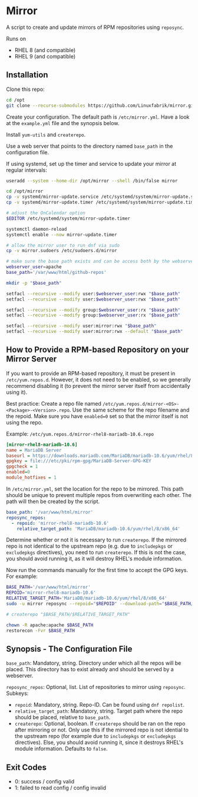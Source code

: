 # Mirror

A script to create and update mirrors of RPM repositories using `reposync`.

Runs on

* RHEL 8 (and compatible)
* RHEL 9 (and compatible)


## Installation

Clone this repo:

```bash
cd /opt
git clone --recurse-submodules https://github.com/Linuxfabrik/mirror.git
```

Create your configuration. The default path is `/etc/mirror.yml`. Have a look at the `example.yml` file and the synopsis below.

Install `yum-utils` and `createrepo`.

Use a web server that points to the directory named `base_path` in the configuration file.

If using systemd, set up the timer and service to update your mirror at regular intervals:

```bash
useradd --system --home-dir /opt/mirror --shell /bin/false mirror

cd /opt/mirror
cp -v systemd/mirror-update.service /etc/systemd/system/mirror-update.service
cp -v systemd/mirror-update.timer /etc/systemd/system/mirror-update.timer

# adjust the OnCalendar option
$EDITOR /etc/systemd/system/mirror-update.timer

systemctl daemon-reload
systemctl enable --now mirror-update.timer

# allow the mirror user to run dnf via sudo
cp -v mirror.sudoers /etc/sudoers.d/mirror

# make sure the base path exists and can be access both by the webserver user and the mirror user
webserver_user=apache
base_path='/var/www/html/github-repos'

mkdir -p "$base_path"

setfacl --recursive --modify user:$webserver_user:rwx "$base_path"
setfacl --recursive --modify user:$webserver_user:rwx "$base_path"

setfacl --recursive --modify group:$webserver_user:rx "$base_path"
setfacl --recursive --modify group:$webserver_user:rx "$base_path"

setfacl --recursive --modify user:mirror:rwx "$base_path"
setfacl --recursive --modify user:mirror:rwx --default "$base_path"
```


## How to Provide a RPM-based Repository on your Mirror Server

If you want to provide an RPM-based repository, it must be present in `/etc/yum.repos.d`. However, it does not need to be enabled, so we generally recommend disabling it (to prevent the mirror server itself from accidentally using it).

Best practice: Create a repo file named `/etc/yum.repos.d/mirror-<OS>-<Package>-<Version>.repo`. Use the same scheme for the repo filename and the repoid. Make sure you have `enabled=0` set so that the mirror itself is not using the repo.

Example: `/etc/yum.repos.d/mirror-rhel8-mariadb-10.6.repo`

```ini
[mirror-rhel8-mariadb-10.6]
name = MariaDB Server
baseurl = https://downloads.mariadb.com/MariaDB/mariadb-10.6/yum/rhel/8/$basearch
gpgkey = file:///etc/pki/rpm-gpg/MariaDB-Server-GPG-KEY
gpgcheck = 1
enabled=0
module_hotfixes = 1
```

In `/etc/mirror.yml`, set the location for the repo to be mirrored. This path should be unique to prevent multiple repos from overwriting each other. The path will then be created by the script.

```yaml
base_path: '/var/www/html/mirror'
reposync_repos:
  - repoid: 'mirror-rhel8-mariadb-10.6'
    relative_target_path: 'MariaDB/mariadb-10.6/yum/rhel/8/x86_64'
```

Determine whether or not it is necessary to run `createrepo`. If the mirrored repo is not identical to the upstream repo (e.g. due to `includepkgs` or `excludepkgs` directives), you need to run `createrepo`. If this is not the case, you should avoid running it, as it will destroy RHEL's module information.

Now run the commands manually for the first time to accept the GPG keys. For example:

```bash
BASE_PATH='/var/www/html/mirror'
REPOID='mirror-rhel8-mariadb-10.6'
RELATIVE_TARGET_PATH='MariaDB/mariadb-10.6/yum/rhel/8/x86_64'
sudo -u mirror reposync --repoid="$REPOID" --download-path="$BASE_PATH/$RELATIVE_TARGET_PATH" --norepopath --downloadcomps --download-metadata

# createrepo "$BASE_PATH/$RELATIVE_TARGET_PATH"

chown -R apache:apache $BASE_PATH
restorecon -Fvr $BASE_PATH
```

## Synopsis - The Configuration File

`base_path`: Mandatory, string. Directory under which all the repos will be placed. This directory has to exist already and should be served by a webserver.

`reposync_repos`: Optional, list. List of repositories to mirror using `reposync`.<br>Subkeys:

* `repoid`: Mandatory, string. Repo-ID. Can be found using `dnf repolist`.
* `relative_target_path`: Mandatory, string. Target path where the repo should be placed, relative to `base_path`.
* `createrepo`: Optional, boolean. If `createrepo` should be ran on the repo after mirroring or not. Only use this if the mirrored repo is not idential to the upstream repo (for example due to `includepkgs` or `excludepkgs` directives). Else, you should avoid running it, since it destroys RHEL's module information. Defaults to `false`.


## Exit Codes

* 0: success / config valid
* 1: failed to read config / config invalid
